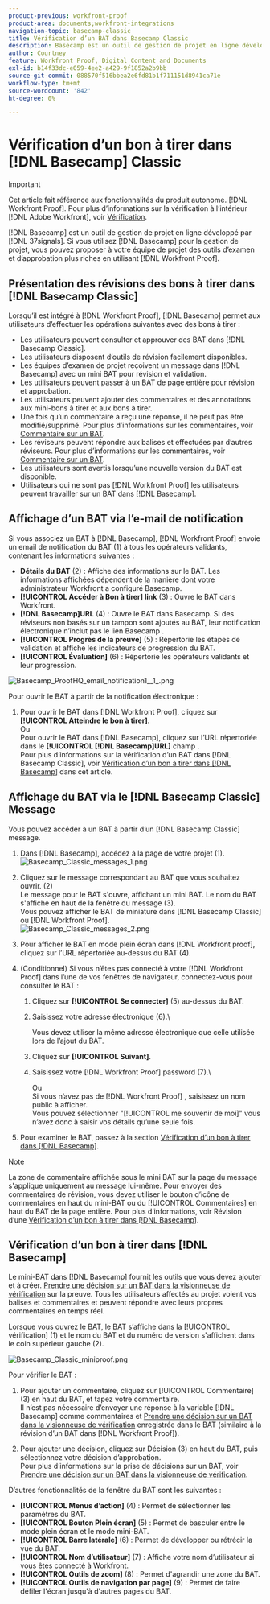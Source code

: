 ```yaml
---
product-previous: workfront-proof
product-area: documents;workfront-integrations
navigation-topic: basecamp-classic
title: Vérification d’un BAT dans Basecamp Classic
description: Basecamp est un outil de gestion de projet en ligne développé par 37signals. Si vous utilisez Basecamp pour la gestion de projet, vous pouvez proposer à votre équipe de projet des outils de révision et d’approbation plus riches en utilisant [!DNL Workfront Proof].
author: Courtney
feature: Workfront Proof, Digital Content and Documents
exl-id: b14f33dc-e059-4ee2-a429-9f1852a2b9bb
source-git-commit: 088570f516bbea2e6fd81b1f711151d8941ca71e
workflow-type: tm+mt
source-wordcount: '842'
ht-degree: 0%

---
```


# Vérification d’un bon à tirer dans [!DNL Basecamp] Classic

>[!IMPORTANT]
>
>Cet article fait référence aux fonctionnalités du produit autonome. [!DNL Workfront Proof]. Pour plus d’informations sur la vérification à l’intérieur [!DNL Adobe Workfront], voir [Vérification](../../../review-and-approve-work/proofing/proofing.md).

[!DNL Basecamp] est un outil de gestion de projet en ligne développé par [!DNL 37signals]. Si vous utilisez [!DNL Basecamp] pour la gestion de projet, vous pouvez proposer à votre équipe de projet des outils d’examen et d’approbation plus riches en utilisant [!DNL Workfront Proof].

## Présentation des révisions des bons à tirer dans [!DNL Basecamp Classic]

Lorsqu’il est intégré à [!DNL Workfront Proof], [!DNL Basecamp] permet aux utilisateurs d’effectuer les opérations suivantes avec des bons à tirer :

* Les utilisateurs peuvent consulter et approuver des BAT dans [!DNL Basecamp Classic].
* Les utilisateurs disposent d’outils de révision facilement disponibles.
* Les équipes d’examen de projet reçoivent un message dans [!DNL Basecamp] avec un mini BAT pour révision et validation.
* Les utilisateurs peuvent passer à un BAT de page entière pour révision et approbation.
* Les utilisateurs peuvent ajouter des commentaires et des annotations aux mini-bons à tirer et aux bons à tirer.
* Une fois qu’un commentaire a reçu une réponse, il ne peut pas être modifié/supprimé. Pour plus d’informations sur les commentaires, voir [Commentaire sur un BAT](../../../review-and-approve-work/proofing/reviewing-proofs-within-workfront/comment-on-a-proof/comment-on-proof.md).
* Les réviseurs peuvent répondre aux balises et effectuées par d’autres réviseurs. Pour plus d’informations sur les commentaires, voir [Commentaire sur un BAT](../../../review-and-approve-work/proofing/reviewing-proofs-within-workfront/comment-on-a-proof/comment-on-proof.md).
* Les utilisateurs sont avertis lorsqu’une nouvelle version du BAT est disponible.
* Utilisateurs qui ne sont pas [!DNL Workfront Proof] les utilisateurs peuvent travailler sur un BAT dans [!DNL Basecamp].

## Affichage d’un BAT via l’e-mail de notification

Si vous associez un BAT à [!DNL Basecamp], [!DNL Workfront Proof] envoie un email de notification du BAT (1) à tous les opérateurs validants, contenant les informations suivantes :

* **Détails du BAT** (2) : Affiche des informations sur le BAT. Les informations affichées dépendent de la manière dont votre administrateur Workfront a configuré Basecamp.
* **[!UICONTROL Accéder à Bon à tirer] link** (3) : Ouvre le BAT dans Workfront.
* **[!DNL Basecamp]URL** (4) : Ouvre le BAT dans Basecamp. Si des réviseurs non basés sur un tampon sont ajoutés au BAT, leur notification électronique n’inclut pas le lien Basecamp .
* **[!UICONTROL Progrès de la preuve]** (5) : Répertorie les étapes de validation et affiche les indicateurs de progression du BAT.
* **[!UICONTROL Évaluation]** (6) : Répertorie les opérateurs validants et leur progression.

![Basecamp_ProofHQ_email_notification1__1_.png](assets/basecamp-proofhq-email-notification1--1--350x202.png)

Pour ouvrir le BAT à partir de la notification électronique :

1. Pour ouvrir le BAT dans [!DNL Workfront Proof], cliquez sur **[!UICONTROL Atteindre le bon à tirer]**.\
   Ou\
   Pour ouvrir le BAT dans [!DNL Basecamp], cliquez sur l’URL répertoriée dans le **[!UICONTROL [!DNL Basecamp]URL]** champ .\
   Pour plus d’informations sur la vérification d’un BAT dans [!DNL Basecamp Classic], voir [Vérification d’un bon à tirer dans [!DNL Basecamp]](#reviewing-a-proof-in-basecamp) dans cet article.

## Affichage du BAT via le [!DNL Basecamp Classic] Message

Vous pouvez accéder à un BAT à partir d’un [!DNL Basecamp Classic] message.

1. Dans [!DNL Basecamp], accédez à la page de votre projet (1).\
   ![Basecamp_Classic_messages_1.png](assets/basecamp-classic-messages-1-350x120.png)

1. Cliquez sur le message correspondant au BAT que vous souhaitez ouvrir. (2)\
   Le message pour le BAT s&#39;ouvre, affichant un mini BAT. Le nom du BAT s&#39;affiche en haut de la fenêtre du message (3).\
   Vous pouvez afficher le BAT de miniature dans [!DNL Basecamp Classic] ou [!DNL Workfront Proof].\
   ![Basecamp_Classic_messages_2.png](assets/basecamp-classic-messages-2-350x501.png)

1. Pour afficher le BAT en mode plein écran dans [!DNL Workfront proof], cliquez sur l’URL répertoriée au-dessus du BAT (4).
1. (Conditionnel) Si vous n’êtes pas connecté à votre [!DNL Workfront Proof] dans l’une de vos fenêtres de navigateur, connectez-vous pour consulter le BAT :

   1. Cliquez sur **[!UICONTROL Se connecter]** (5) au-dessus du BAT.
   1. Saisissez votre adresse électronique (6).\

      Vous devez utiliser la même adresse électronique que celle utilisée lors de l’ajout du BAT.
   1. Cliquez sur **[!UICONTROL Suivant]**.
   1. Saisissez votre [!DNL Workfront Proof] password (7).\

      Ou\
      Si vous n’avez pas de [!DNL Workfront Proof] , saisissez un nom public à afficher.\
      Vous pouvez sélectionner &quot;[!UICONTROL me souvenir de moi]&quot; vous n’avez donc à saisir vos détails qu’une seule fois.

1. Pour examiner le BAT, passez à la section [Vérification d’un bon à tirer dans [!DNL Basecamp]](#reviewing-a-proof-in-basecamp).

>[!NOTE]
>
> La zone de commentaire affichée sous le mini BAT sur la page du message s&#39;applique uniquement au message lui-même. Pour envoyer des commentaires de révision, vous devez utiliser le bouton d’icône de commentaires en haut du mini-BAT ou du [!UICONTROL Commentaires] en haut du BAT de la page entière. Pour plus d’informations, voir Révision d’une [Vérification d’un bon à tirer dans [!DNL Basecamp]](#reviewing-a-proof-in-basecamp).

## Vérification d’un bon à tirer dans [!DNL Basecamp]

Le mini-BAT dans [!DNL Basecamp] fournit les outils que vous devez ajouter et à créer. [Prendre une décision sur un BAT dans la visionneuse de vérification](../../../review-and-approve-work/proofing/reviewing-proofs-within-workfront/make-a-decision-on-a-proof/make-decisions-on-proof.md) sur la preuve. Tous les utilisateurs affectés au projet voient vos balises et commentaires et peuvent répondre avec leurs propres commentaires en temps réel.

Lorsque vous ouvrez le BAT, le BAT s’affiche dans la [!UICONTROL vérification] (1) et le nom du BAT et du numéro de version s&#39;affichent dans le coin supérieur gauche (2).

![Basecamp_Classic_miniproof.png](assets/basecamp-classic-miniproof-350x350.png)

Pour vérifier le BAT :

1. Pour ajouter un commentaire, cliquez sur [!UICONTROL Commentaire] (3) en haut du BAT, et tapez votre commentaire.\
   Il n’est pas nécessaire d’envoyer une réponse à la variable [!DNL Basecamp] comme commentaires et [Prendre une décision sur un BAT dans la visionneuse de vérification](../../../review-and-approve-work/proofing/reviewing-proofs-within-workfront/make-a-decision-on-a-proof/make-decisions-on-proof.md) enregistrée dans le BAT (similaire à la révision d’un BAT dans [!DNL Workfront Proof]).

1. Pour ajouter une décision, cliquez sur Décision (3) en haut du BAT, puis sélectionnez votre décision d’approbation.\
   Pour plus d’informations sur la prise de décisions sur un BAT, voir [Prendre une décision sur un BAT dans la visionneuse de vérification](../../../review-and-approve-work/proofing/reviewing-proofs-within-workfront/make-a-decision-on-a-proof/make-decisions-on-proof.md#making-a-decision-on-a-proof).

D’autres fonctionnalités de la fenêtre du BAT sont les suivantes :

* **[!UICONTROL Menus d’action]** (4) : Permet de sélectionner les paramètres du BAT.
* **[!UICONTROL Bouton Plein écran]** (5) : Permet de basculer entre le mode plein écran et le mode mini-BAT.
* **[!UICONTROL Barre latérale]** (6) : Permet de développer ou rétrécir la vue du BAT.
* **[!UICONTROL Nom d’utilisateur]** (7) : Affiche votre nom d’utilisateur si vous êtes connecté à Workfront.
* **[!UICONTROL Outils de zoom]** (8) : Permet d&#39;agrandir une zone du BAT.
* **[!UICONTROL Outils de navigation par page]** (9) : Permet de faire défiler l&#39;écran jusqu&#39;à d&#39;autres pages du BAT.

<!--For more information on reviewing proofs, see [Legacy proofing viewer Overview](../../../workfront-proof/wp-work-proofsfiles/review-proofs-lpv/legacy-proofing-viewer.md).-->
